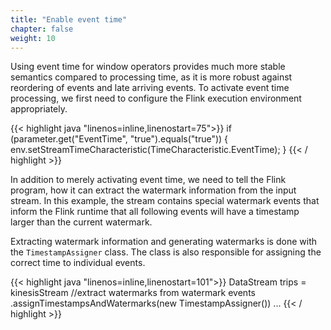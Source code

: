 ```yaml
---
title: "Enable event time"
chapter: false
weight: 10
---
```


Using event time for window operators provides much more stable semantics compared to processing time, as it is more robust against reordering of events and late arriving events. To activate event time processing, we first need to configure the Flink execution environment appropriately.

{{< highlight java "linenos=inline,linenostart=75">}}
if (parameter.get("EventTime", "true").equals("true")) {
  env.setStreamTimeCharacteristic(TimeCharacteristic.EventTime);
}
{{< / highlight >}}

In addition to merely activating event time, we need to tell the Flink program, how it can extract the watermark information from the input stream. In this example, the stream contains special watermark events that inform the Flink runtime that all following events will have a timestamp larger than the current watermark.

Extracting watermark information and generating watermarks is done with the `TimestampAssigner` class. The class is also responsible for assigning the correct time to individual events. 

{{< highlight java "linenos=inline,linenostart=101">}}
DataStream<TripEvent> trips = kinesisStream
    //extract watermarks from watermark events
    .assignTimestampsAndWatermarks(new TimestampAssigner())
    ...
{{< / highlight >}}

